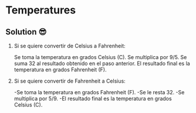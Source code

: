 # Temperatures

## Solution 😎

1. Si se quiere convertir de Celsius a Fahrenheit:

	Se toma la temperatura en grados Celsius (C).
	Se multiplica por 9/5.
	Se suma 32 al resultado obtenido en el paso anterior.
	El resultado final es la temperatura en grados Fahrenheit (F).

2. Si se quiere convertir de Fahrenheit a Celsius:

	-Se toma la temperatura en grados Fahrenheit (F).
	-Se le resta 32.
	-Se multiplica por 5/9.
	-El resultado final es la temperatura en grados Celsius (C).

